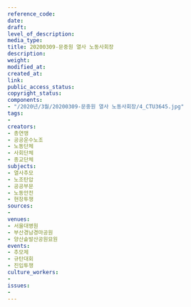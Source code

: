 ```yaml
---
reference_code: 
date: 
draft: 
level_of_description: 
media_type: 
title: 20200309-문중원 열사 노동사회장
description: 
weight: 
modified_at: 
created_at: 
link: 
public_access_status: 
copyright_status: 
components:
- "/2020년/3월/20200309-문중원 열사 노동사회장/4_CTU3645.jpg"
tags:
- 
creators:
- 총연맹
- 공공운수노조
- 노동단체
- 사회단체
- 종교단체
subjects:
- 열사추모
- 노조탄압
- 공공부문
- 노동안전
- 현장투쟁
sources:
- 
venues:
- 서울대병원
- 부산경남경마공원
- 양산솥발산공원묘원
events:
- 추모제
- 규탄대회
- 진입투쟁
culture_workers:
- 
issues:
- 
---
```

